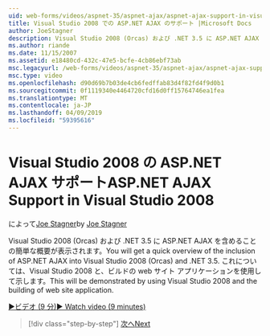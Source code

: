 ```yaml
---
uid: web-forms/videos/aspnet-35/aspnet-ajax/aspnet-ajax-support-in-visual-studio-2008
title: Visual Studio 2008 での ASP.NET AJAX のサポート |Microsoft Docs
author: JoeStagner
description: Visual Studio 2008 (Orcas) および .NET 3.5 に ASP.NET AJAX を含めることの簡単な概要が表示されます。 これは、Visual Studio を使用して示すことは.
ms.author: riande
ms.date: 11/15/2007
ms.assetid: e18480cd-432c-47e5-bcfe-4cb86ebf73ab
msc.legacyurl: /web-forms/videos/aspnet-35/aspnet-ajax/aspnet-ajax-support-in-visual-studio-2008
msc.type: video
ms.openlocfilehash: d90d69b7b03de4cb6fedffab83d4f82fd4f9d0b1
ms.sourcegitcommit: 0f1119340e4464720cfd16d0ff15764746ea1fea
ms.translationtype: MT
ms.contentlocale: ja-JP
ms.lasthandoff: 04/09/2019
ms.locfileid: "59395616"
---
```

# <a name="aspnet-ajax-support-in-visual-studio-2008"></a><span data-ttu-id="994ed-104">Visual Studio 2008 の ASP.NET AJAX サポート</span><span class="sxs-lookup"><span data-stu-id="994ed-104">ASP.NET AJAX Support in Visual Studio 2008</span></span>

<span data-ttu-id="994ed-105">によって[Joe Stagner](https://github.com/JoeStagner)</span><span class="sxs-lookup"><span data-stu-id="994ed-105">by [Joe Stagner](https://github.com/JoeStagner)</span></span>

<span data-ttu-id="994ed-106">Visual Studio 2008 (Orcas) および .NET 3.5 に ASP.NET AJAX を含めることの簡単な概要が表示されます。</span><span class="sxs-lookup"><span data-stu-id="994ed-106">You will get a quick overview of the inclusion of ASP.NET AJAX into Visual Studio 2008 (Orcas) and .NET 3.5.</span></span> <span data-ttu-id="994ed-107">これについては、Visual Studio 2008 と、ビルドの web サイト アプリケーションを使用して示します。</span><span class="sxs-lookup"><span data-stu-id="994ed-107">This will be demonstrated by using Visual Studio 2008 and the building of web site application.</span></span>

[<span data-ttu-id="994ed-108">&#9654;ビデオ (9 分)</span><span class="sxs-lookup"><span data-stu-id="994ed-108">&#9654; Watch video (9 minutes)</span></span>](https://channel9.msdn.com/Blogs/ASP-NET-Site-Videos/aspnet-ajax-support-in-visual-studio-2008)

> [!div class="step-by-step"]
> [<span data-ttu-id="994ed-109">次へ</span><span class="sxs-lookup"><span data-stu-id="994ed-109">Next</span></span>](adding-ajax-functionality-to-an-existing-aspnet-page.md)
